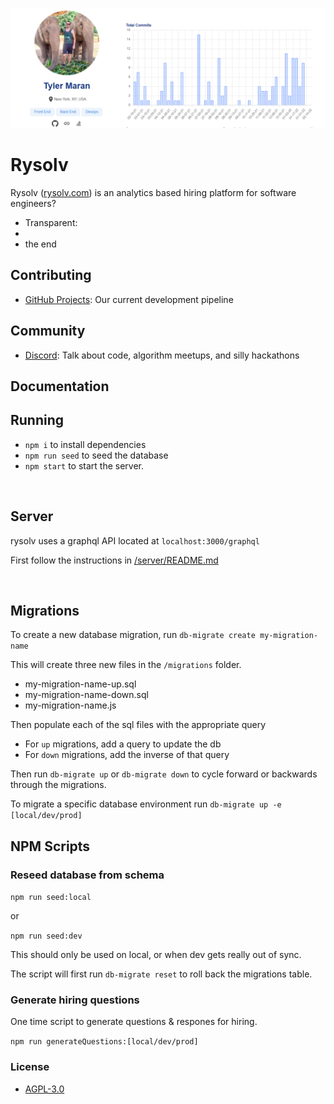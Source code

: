 ![profile](./assets/profile_tyler.png)

# Rysolv

Rysolv ([rysolv.com](http://rysolv.com/)) is an analytics based hiring platform for software engineers?

- Transparent:
-
- the end

## Contributing

- [GitHub Projects](https://github.com/rysolv/rysolv/projects/1): Our current development pipeline

## Community

- [Discord](https://discord.gg/kqt8RcVggN): Talk about code, algorithm meetups, and silly hackathons

## Documentation

## Running

- `npm i` to install dependencies
- `npm run seed` to seed the database
- `npm start` to start the server.

<br>

## Server

rysolv uses a graphql API located at `localhost:3000/graphql`

First follow the instructions in [/server/README.md](/server/README.md)

<br>

## Migrations

To create a new database migration, run `db-migrate create my-migration-name`

This will create three new files in the `/migrations` folder.

- my-migration-name-up.sql
- my-migration-name-down.sql
- my-migration-name.js

Then populate each of the sql files with the appropriate query

- For `up` migrations, add a query to update the db
- For `down` migrations, add the inverse of that query

Then run `db-migrate up` or `db-migrate down` to cycle forward or backwards through the migrations.

To migrate a specific database environment run `db-migrate up -e [local/dev/prod]`

## NPM Scripts

### Reseed database from schema

`npm run seed:local`

or

`npm run seed:dev`

This should only be used on local, or when dev gets really out of sync.

The script will first run `db-migrate reset` to roll back the migrations table.

### Generate hiring questions

One time script to generate questions & respones for hiring.

`npm run generateQuestions:[local/dev/prod]`

### License

- [AGPL-3.0](https://github.com/rysolv/rysolv/blob/master/LICENSE)
